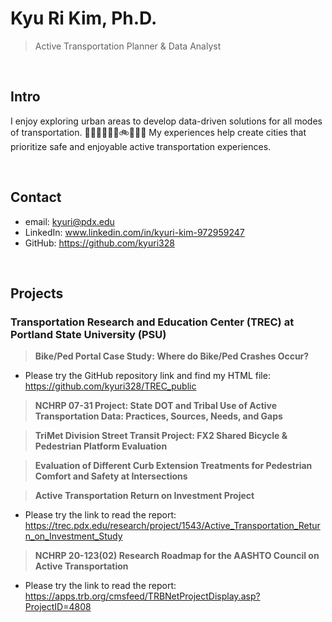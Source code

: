 # Kyu Ri Kim, Ph.D.
>Active Transportation Planner & Data Analyst

</br>

## Intro
I enjoy exploring urban areas to develop data-driven solutions for all modes of transportation. 🚶‍♀️👨‍🦯👨‍🦽🚲🛴🚌🚃
My experiences help create cities that prioritize safe and enjoyable active transportation experiences. 

</br>

## Contact
- email: kyuri@pdx.edu
- LinkedIn: www.linkedin.com/in/kyuri-kim-972959247
- GitHub: https://github.com/kyuri328

</br>

## Projects
### Transportation Research and Education Center (TREC) at Portland State University (PSU)
> **Bike/Ped Portal Case Study: Where do Bike/Ped Crashes Occur?**
- Please try the GitHub repository link and find my HTML file: https://github.com/kyuri328/TREC_public
> **NCHRP 07-31 Project: State DOT and Tribal Use of Active Transportation Data: Practices, Sources, Needs, and Gaps**
 
> **TriMet Division Street Transit Project: FX2 Shared Bicycle & Pedestrian Platform Evaluation**

> **Evaluation of Different Curb Extension Treatments for Pedestrian Comfort and Safety at Intersections**

> **Active Transportation Return on Investment Project**
- Please try the link to read the report: https://trec.pdx.edu/research/project/1543/Active_Transportation_Return_on_Investment_Study
> **NCHRP 20-123(02) Research Roadmap for the AASHTO Council on Active Transportation**
- Please try the link to read the report: https://apps.trb.org/cmsfeed/TRBNetProjectDisplay.asp?ProjectID=4808

</br>

<!--
**kyuri328/kyuri328** is a ✨ _special_ ✨ repository because its `README.md` (this file) appears on your GitHub profile.

Here are some ideas to get you started:

- 🔭 I’m currently working on ...
- 🌱 I’m currently learning ...
- 👯 I’m looking to collaborate on ...
- 🤔 I’m looking for help with ...
- 💬 Ask me about ...
- 📫 How to reach me: ...
- 😄 Pronouns: ...
- ⚡ Fun fact: ...
-->
